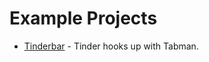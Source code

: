 # Example Projects

- [Tinderbar](https://github.com/uias/Tinderbar) - Tinder hooks up with Tabman.
